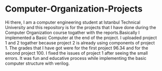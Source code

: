 # Computer-Organization-Projects
Hi there,
I am a computer engineering student at Istanbul Technical University and this repository is for the projects that I have done during the Computer Organization course togather with the reports.Basically I implemented a Basic Computer at the end of the project. I uploaded project 1 and 2 togather because project 2 is already using components of project 1. The grades that I have got were for the first project 96.34 and for the second project 100.
I fixed the issues of project 1 after seeing the small errors. It was fun and educative process while implementing the basic computer structure with verilog.
